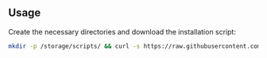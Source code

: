 Usage
-----

Create the necessary directories and download the installation script:

```bash
mkdir -p /storage/scripts/ && curl -s https://raw.githubusercontent.com/SiviumSolutions/teltonika-data-sender/main/install.sh -o /storage/scripts/install.sh && chmod +x /storage/scripts/install.sh && /storage/scripts/install.sh <NODE_URL> <UUID> <TOKEN>
